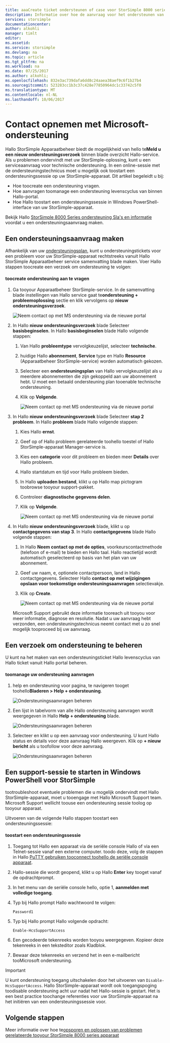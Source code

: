 ```yaml
---
title: aaaCreate ticket ondersteunen of case voor StorSimple 8000 serie | Microsoft Docs
description: Informatie over hoe de aanvraag voor het ondersteunen van toolog en ondersteuningssessie starten op uw StorSimple 8000 serie-apparaat.
services: storsimple
documentationcenter: 
author: alkohli
manager: timlt
editor: 
ms.assetid: 
ms.service: storsimple
ms.devlang: na
ms.topic: article
ms.tgt_pltfrm: na
ms.workload: na
ms.date: 07/25/2017
ms.author: alkohli;
ms.openlocfilehash: 832e3ac739dafa6dd8c24aaea38aef9c6f1b27b4
ms.sourcegitcommit: 523283cc1b3c37c428e77850964dc1c33742c5f0
ms.translationtype: MT
ms.contentlocale: nl-NL
ms.lasthandoff: 10/06/2017
---
```

# <a name="contact-microsoft-support"></a>Contact opnemen met Microsoft-ondersteuning

Hallo StorSimple Apparaatbeheer biedt de mogelijkheid van hello te**Meld u een nieuw ondersteuningsverzoek** binnen blade overzicht Hallo-service. Als u problemen ondervindt met uw StorSimple-oplossing, kunt u een serviceaanvraag voor technische ondersteuning. In een online-sessie met de ondersteuningstechnicus moet u mogelijk ook toostart een ondersteuningssessie op uw StorSimple-apparaat. Dit artikel begeleidt u bij:

* Hoe toocreate een ondersteuning vragen.
* Hoe aanvragen toomanage een ondersteuning levenscyclus van binnen Hallo-portal.
* Hoe Hallo toostart een ondersteuningssessie in Windows PowerShell-interface van uw StorSimple-apparaat.

Bekijk Hallo [StorSimple 8000 Series ondersteuning Sla's en informatie](https://msdn.microsoft.com/library/mt433077.aspx) voordat u een ondersteuningsaanvraag maken.

## <a name="create-a-support-request"></a>Een ondersteuningsaanvraag maken

Afhankelijk van uw [ondersteuningsplan](https://azure.microsoft.com/support/plans/), kunt u ondersteuningstickets voor een probleem voor uw StorSimple-apparaat rechtstreeks vanuit Hallo StorSimple Apparaatbeheer service samenvatting blade maken. Voer Hallo stappen toocreate een verzoek om ondersteuning te volgen:

#### <a name="toocreate-a-support-request"></a>toocreate ondersteuning aan te vragen

1. Ga tooyour Apparaatbeheer StorSimple-service. In de samenvatting blade instellingen van Hallo service gaat te**ondersteuning + probleemoplossing** sectie en klik vervolgens op **nieuw ondersteuningsverzoek**.
     
    ![Neem contact op met MS ondersteuning via de nieuwe portal](./media/storsimple-8000-contact-microsoft-support/contactsupport1.png)
   
2. In Hallo **nieuw ondersteuningsverzoek** blade Selecteer **basisbeginselen**. In Hallo **basisbeginselen** blade Hallo volgende stappen:
   1. Van Hallo **probleemtype** vervolgkeuzelijst, selecteer **technische**.
   2. huidige Hallo **abonnement**, **Service** type en Hallo **Resource** (Apparaatbeheer StorSimple-service) worden automatisch gekozen. 
   3. Selecteer een **ondersteuningsplan** van Hallo vervolgkeuzelijst als u meerdere abonnementen die zijn gekoppeld aan uw abonnement hebt. U moet een betaald ondersteuning plan tooenable technische ondersteuning.
   4. Klik op **Volgende**.

       ![Neem contact op met MS ondersteuning via de nieuwe portal](./media/storsimple-8000-contact-microsoft-support/contactsupport2.png)

3. In Hallo **nieuw ondersteuningsverzoek** blade Selecteer **stap 2 probleem**. In Hallo **probleem** blade Hallo volgende stappen:
    
    1. Kies Hallo **ernst**.
    2. Geef op of Hallo probleem gerelateerde toohello toestel of Hallo StorSimple-apparaat Manager-service is.
    3. Kies een **categorie** voor dit probleem en bieden meer **Details** over Hallo probleem.
    4. Hallo startdatum en tijd voor Hallo probleem bieden.
    5. In Hallo **uploaden bestand**, klikt u op Hallo map pictogram toobrowse tooyour support-pakket.
    6. Controleer **diagnostische gegevens delen**.
    7. Klik op **Volgende**.

       ![Neem contact op met MS ondersteuning via de nieuwe portal](./media/storsimple-8000-contact-microsoft-support/contactsupport3.png) 

4. In Hallo **nieuw ondersteuningsverzoek** blade, klikt u op **contactgegevens van stap 3**. In Hallo **contactgegevens** blade Hallo volgende stappen:

    1. In Hallo **Neem contact op met de opties**, voorkeurscontactmethode (telefoon of e-mail) te bieden en Hallo taal. Hallo reactietijd wordt automatisch geselecteerd op basis van het plan van uw abonnement.
    2. Geef uw naam, e, optionele contactpersoon, land in Hallo contactgegevens. Selecteer Hallo **contact op met wijzigingen opslaan voor toekomstige ondersteuningsaanvragen** selectievakje.
    3. Klik op **Create**.
   
        ![Neem contact op met MS ondersteuning via de nieuwe portal](./media/storsimple-8000-contact-microsoft-support/contactsupport5.png)   

    Microsoft Support gebruikt deze informatie tooreach uit tooyou voor meer informatie, diagnose en resolutie.
Nadat u uw aanvraag hebt verzonden, een ondersteuningstechnicus neemt contact met u zo snel mogelijk tooproceed bij uw aanvraag.

## <a name="manage-a-support-request"></a>Een verzoek om ondersteuning te beheren

U kunt na het maken van een ondersteuningsticket Hallo levenscyclus van Hallo ticket vanuit Hallo portal beheren.

#### <a name="toomanage-your-support-requests"></a>toomanage uw ondersteuning aanvragen

1. help en ondersteuning voor pagina, te navigeren tooget toohello**Bladeren > Help + ondersteuning**.

    ![Ondersteuningsaanvragen beheren](./media/storsimple-8000-contact-microsoft-support/managesupport1.png)

2. Een lijst in tabelvorm van alle Hallo ondersteuning aanvragen wordt weergegeven in Hallo **Help + ondersteuning** blade.

    ![Ondersteuningsaanvragen beheren](./media/storsimple-8000-contact-microsoft-support/managesupport2.png)

3. Selecteer en klikt u op een aanvraag voor ondersteuning. U kunt Hallo status en details voor deze aanvraag Hallo weergeven. Klik op **+ nieuw bericht** als u toofollow voor deze aanvraag.

    ![Ondersteuningsaanvragen beheren](./media/storsimple-8000-contact-microsoft-support/managesupport3.png)

## <a name="start-a-support-session-in-windows-powershell-for-storsimple"></a>Een support-sessie te starten in Windows PowerShell voor StorSimple

tootroubleshoot eventuele problemen die u mogelijk ondervindt met Hallo StorSimple-apparaat, moet u tooengage met Hallo Microsoft Support team. Microsoft Support wellicht toouse een ondersteuning sessie toolog op tooyour apparaat.

Uitvoeren van de volgende Hallo stappen toostart een ondersteuningssessie:

#### <a name="toostart-a-support-session"></a>toostart een ondersteuningssessie

1. Toegang tot Hallo een apparaat via de seriële console Hallo of via een Telnet-sessie vanaf een externe computer. toodo deze, volg de stappen in Hallo [PuTTY gebruiken tooconnect toohello de seriële console apparaat](storsimple-deployment-walkthrough.md#use-putty-to-connect-to-the-device-serial-console).
2. Hallo-sessie die wordt geopend, klikt u op Hallo **Enter** key tooget vanaf de opdrachtprompt.
3. In het menu van de seriële console hello, optie 1, **aanmelden met volledige toegang**.
4. Typ bij Hallo prompt Hallo wachtwoord te volgen:
   
    `Password1`
5. Typ bij Hallo prompt Hallo volgende opdracht:
   
    `Enable-HcsSupportAccess`
6. Een gecodeerde tekenreeks worden tooyou weergegeven. Kopieer deze tekenreeks in een teksteditor zoals Kladblok.
7. Bewaar deze tekenreeks en verzend het in een e-mailbericht tooMicrosoft ondersteuning.

> [!IMPORTANT]
> U kunt ondersteuning toegang uitschakelen door het uitvoeren van `Disable-HcsSupportAccess`. Hallo StorSimple-apparaat wordt ook toegangspoging toodisable ondersteuning acht uur nadat het Hallo-sessie is gestart. Het is een best practice toochange referenties voor uw StorSimple-apparaat na het initiëren van een ondersteuningssessie voor.


## <a name="next-steps"></a>Volgende stappen

Meer informatie over hoe te[opsporen en oplossen van problemen gerelateerde tooyour StorSimple 8000 series apparaat](storsimple-troubleshoot-deployment.md)

